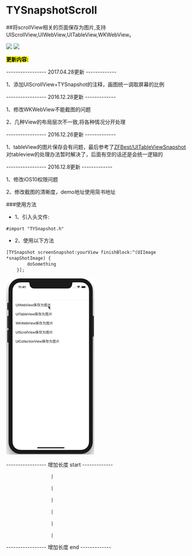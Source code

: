 # TYSnapshotScroll
##将scrollView相关的页面保存为图片,支持UIScrollView,UIWebView,UITableView,WKWebView。

[![](https://img.shields.io/badge/Supported-iOS7-4BC51D.svg?style=flat-square)](https://github.com/TonyReet/TYSnapshotScroll)
[![](https://img.shields.io/badge/Objc-compatible-4BC51D.svg?style=flat-square)](https://github.com/TonyReet/TYSnapshotScroll)

**<mark>更新内容:</mark>**

----------------- 2017.04.28更新 -------------

1、添加UIScrollView+TYSnapshot的注释，画图统一调取屏幕的比例


----------------- 2016.12.28更新 -------------

1、修改WKWebView不能截图的问题

2、几种View的布局层次不一致,将各种情况分开处理


----------------- 2016.12.26更新 -------------

1、tableView的图片保存会有问题，最后参考了[ZFBest/UITableViewSnapshot](https://github.com/ZFBest/UITableViewSnapshot)
对tableview的处理办法暂时解决了，后面有空的话还是会统一逻辑的


----------------- 2016.12.8更新 -------------

1、修改iOS10权限问题

2、修改截图的清晰度，demo地址使用简书地址


###使用方法
- 1、引入头文件:

```objc
#import "TYSnapshot.h"
```
- 2、使用以下方法

```objc
[TYSnapshot screenSnapshot:yourView finishBlock:^(UIImage *snapShotImage) {
        doSomething
    }];

```


![TYSnapshotScroll](Snapshot.gif)

----------------- 增加长度 start -------------

                     |
                     
                     |
                     
                     |

                     |

                     |

                     |

----------------- 增加长度 end -------------
